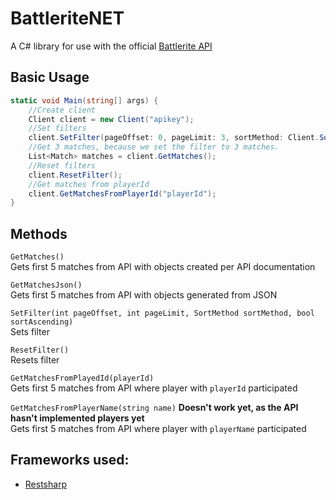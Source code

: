 # BattleriteNET
A C# library for use with the official [Battlerite API](http://battlerite-docs.readthedocs.io/en/master/introduction.html)

## Basic Usage
```csharp
static void Main(string[] args) {
    //Create client
    Client client = new Client("apikey");
    //Set filters
    client.SetFilter(pageOffset: 0, pageLimit: 3, sortMethod: Client.SortMethod.createdAt, sortAscending: true);
    //Get 3 matches, because we set the filter to 3 matches.
    List<Match> matches = client.GetMatches();
    //Reset filters
    client.ResetFilter();
    //Get matches from playerId
    client.GetMatchesFromPlayerId("playerId");
}
```

## Methods
`GetMatches()`  
Gets first 5 matches from API with objects created per API documentation

`GetMatchesJson()`  
Gets first 5 matches from API with objects generated from JSON

`SetFilter(int pageOffset, int pageLimit, SortMethod sortMethod, bool sortAscending)`  
Sets filter

`ResetFilter()`  
Resets filter

`GetMatchesFromPlayedId(playerId)`  
Gets first 5 matches from API where player with `playerId` participated

`GetMatchesFromPlayerName(string name)` **Doesn't work yet, as the API hasn't implemented players yet**  
Gets first 5 matches from API where player with `playerName` participated

## Frameworks used:  
- [Restsharp](https://github.com/restsharp/RestSharp)
